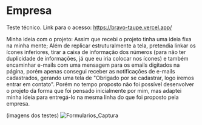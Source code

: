 # Empresa
Teste técnico.
Link para o acesso: 
https://bravo-taupe.vercel.app/


Minha ideia com o projeto: Assim que recebi o projeto tinha uma ideia fixa na minha mente; Além de replicar estruturalmente a tela, pretendia linkar os ícones inferiores, tirar a caixa de informação dos números (para não ter duplicidade de informações, já que eu iria colocar nos ícones) e também encaminhar e-mails com uma mensagem para os emails digitados na página, porém apenas consegui receber as notificações de e-mails cadastrados, gerando uma tela de "Obrigado por se cadastrar, logo iremos entrar em contato". Porém no tempo proposto não foi possível desenvolver o projeto da forma que foi pensado inicialmente por mim, mas adaptei minha ideia para entregá-lo na mesma linha do que foi proposto pela empresa.

(imagens dos testes) ![Formularios_Captura](https://user-images.githubusercontent.com/98047036/181595391-fc022ea7-a7c3-4560-b350-75bec11b0be4.png)

